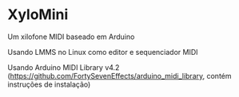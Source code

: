 # XyloMini
Um xilofone MIDI baseado em Arduino

Usando LMMS no Linux como editor e sequenciador MIDI

Usando Arduino MIDI Library v4.2 (https://github.com/FortySevenEffects/arduino_midi_library, contém instruções de instalação)

